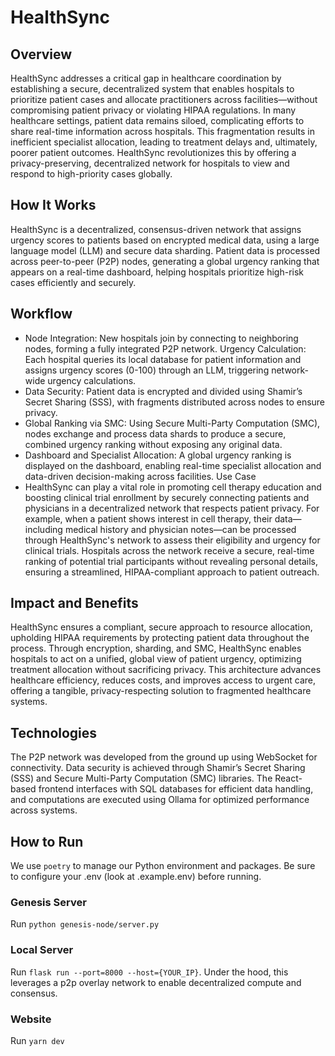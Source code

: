 # HealthSync

## Overview

HealthSync addresses a critical gap in healthcare coordination by establishing a secure, decentralized system that enables hospitals to prioritize patient cases and allocate practitioners across facilities—without compromising patient privacy or violating HIPAA regulations. In many healthcare settings, patient data remains siloed, complicating efforts to share real-time information across hospitals. This fragmentation results in inefficient specialist allocation, leading to treatment delays and, ultimately, poorer patient outcomes. HealthSync revolutionizes this by offering a privacy-preserving, decentralized network for hospitals to view and respond to high-priority cases globally.

## How It Works

HealthSync is a decentralized, consensus-driven network that assigns urgency scores to patients based on encrypted medical data, using a large language model (LLM) and secure data sharding. Patient data is processed across peer-to-peer (P2P) nodes, generating a global urgency ranking that appears on a real-time dashboard, helping hospitals prioritize high-risk cases efficiently and securely.

## Workflow

- Node Integration: New hospitals join by connecting to neighboring nodes, forming a fully integrated P2P network.
Urgency Calculation: Each hospital queries its local database for patient information and assigns urgency scores (0-100) through an LLM, triggering network-wide urgency calculations.
- Data Security: Patient data is encrypted and divided using Shamir’s Secret Sharing (SSS), with fragments distributed across nodes to ensure privacy.
- Global Ranking via SMC: Using Secure Multi-Party Computation (SMC), nodes exchange and process data shards to produce a secure, combined urgency ranking without exposing any original data.
- Dashboard and Specialist Allocation: A global urgency ranking is displayed on the dashboard, enabling real-time specialist allocation and data-driven decision-making across facilities.
Use Case
- HealthSync can play a vital role in promoting cell therapy education and boosting clinical trial enrollment by securely connecting patients and physicians in a decentralized network that respects patient privacy. For example, when a patient shows interest in cell therapy, their data—including medical history and physician notes—can be processed through HealthSync's network to assess their eligibility and urgency for clinical trials. Hospitals across the network receive a secure, real-time ranking of potential trial participants without revealing personal details, ensuring a streamlined, HIPAA-compliant approach to patient outreach.

## Impact and Benefits

HealthSync ensures a compliant, secure approach to resource allocation, upholding HIPAA requirements by protecting patient data throughout the process. Through encryption, sharding, and SMC, HealthSync enables hospitals to act on a unified, global view of patient urgency, optimizing treatment allocation without sacrificing privacy. This architecture advances healthcare efficiency, reduces costs, and improves access to urgent care, offering a tangible, privacy-respecting solution to fragmented healthcare systems.

## Technologies

The P2P network was developed from the ground up using WebSocket for connectivity. Data security is achieved through Shamir’s Secret Sharing (SSS) and Secure Multi-Party Computation (SMC) libraries. The React-based frontend interfaces with SQL databases for efficient data handling, and computations are executed using Ollama for optimized performance across systems.

## How to Run

We use `poetry` to manage our Python environment and packages. Be sure to configure your .env (look at .example.env) before running.

### Genesis Server

Run `python genesis-node/server.py`

### Local Server

Run `flask run --port=8000 --host={YOUR_IP}`. Under the hood, this leverages a p2p overlay network to enable decentralized compute and consensus.

### Website

Run `yarn dev`
